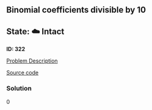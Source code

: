 ## Binomial coefficients divisible by 10

## State: :cloud: **Intact**

**ID: 322**

[Problem Description](https://projecteuler.net/problem=322)

[Source code](main.cpp)

### Solution
0